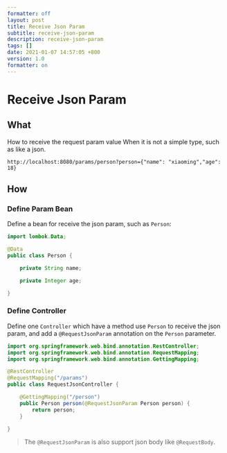 ```yaml
---
formatter: off
layout: post
title: Receive Json Param 
subtitle: receive-json-param 
description: receive-json-param 
tags: [] 
date: 2021-01-07 14:57:05 +800 
version: 1.0
formatter: on
---
```


# Receive Json Param

## What

How to receive the request param value When it is not a simple type, such as like a json.

```
http://localhost:8080/params/person?person={"name": "xiaoming","age": 18}
```

## How

### Define Param Bean

Define a bean for receive the json param, such as `Person`:

```java
import lombok.Data;

@Data
public class Person {

    private String name;

    private Integer age;

}
```

### Define Controller

Define one `Controller` which have a method use `Person` to receive the json param, and add a `@RequestJsonParam` annotation on the `Person`
parameter.

```java
import org.springframework.web.bind.annotation.RestController;
import org.springframework.web.bind.annotation.RequestMapping;
import org.springframework.web.bind.annotation.GettingMapping;

@RestController
@RequestMapping("/params")
public class RequestJsonController {

    @GettingMapping("/person")
    public Person person(@RequestJsonParam Person person) {
        return person;
    }

}
```

> The `@RequestJsonParam` is also support json body like `@RequestBody`.